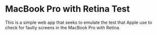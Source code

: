 MacBook Pro with Retina Test
===========

This is a simple web app that seeks to emulate the test that Apple use to check for faulty screens in the MacBook Pro with Retina.